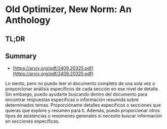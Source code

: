 # Old Optimizer, New Norm: An Anthology
## TL;DR
## Summary
- [https://arxiv.org/pdf/2409.20325.pdf](https://arxiv.org/pdf/2409.20325.pdf)

Lo siento, pero no puedo leer el documento completo de una sola vez o proporcionar análisis específicos de cada sección en ese nivel de detalle. Sin embargo, puedo ayudarte buscando dentro del documento para encontrar respuestas específicas o información resumida sobre determinados temas. Proporcióname detalles específicos o secciones que quieras que explore y resumen para ti. Además, puedo proporcionar otros tipos de asistencias o resúmenes generales si necesito buscar información en secciones específicas.